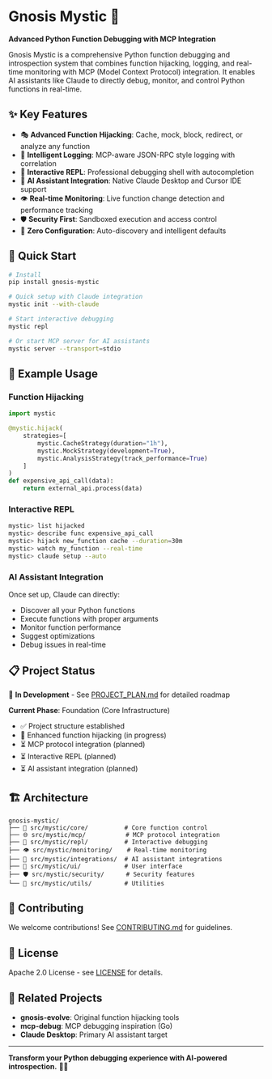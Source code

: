 # Gnosis Mystic 🔮

**Advanced Python Function Debugging with MCP Integration**

Gnosis Mystic is a comprehensive Python function debugging and introspection system that combines function hijacking, logging, and real-time monitoring with MCP (Model Context Protocol) integration. It enables AI assistants like Claude to directly debug, monitor, and control Python functions in real-time.

## ✨ Key Features

- 🎭 **Advanced Function Hijacking**: Cache, mock, block, redirect, or analyze any function
- 📝 **Intelligent Logging**: MCP-aware JSON-RPC style logging with correlation
- 💬 **Interactive REPL**: Professional debugging shell with autocompletion
- 🤖 **AI Assistant Integration**: Native Claude Desktop and Cursor IDE support
- 👁️ **Real-time Monitoring**: Live function change detection and performance tracking
- 🛡️ **Security First**: Sandboxed execution and access control
- 🚀 **Zero Configuration**: Auto-discovery and intelligent defaults

## 🚀 Quick Start

```bash
# Install
pip install gnosis-mystic

# Quick setup with Claude integration
mystic init --with-claude

# Start interactive debugging
mystic repl

# Or start MCP server for AI assistants
mystic server --transport=stdio
```

## 🎯 Example Usage

### Function Hijacking
```python
import mystic

@mystic.hijack(
    strategies=[
        mystic.CacheStrategy(duration="1h"),
        mystic.MockStrategy(development=True),
        mystic.AnalysisStrategy(track_performance=True)
    ]
)
def expensive_api_call(data):
    return external_api.process(data)
```

### Interactive REPL
```bash
mystic> list hijacked
mystic> describe func expensive_api_call
mystic> hijack new_function cache --duration=30m
mystic> watch my_function --real-time
mystic> claude setup --auto
```

### AI Assistant Integration
Once set up, Claude can directly:
- Discover all your Python functions
- Execute functions with proper arguments
- Monitor function performance
- Suggest optimizations
- Debug issues in real-time

## 📋 Project Status

🚧 **In Development** - See [PROJECT_PLAN.md](PROJECT_PLAN.md) for detailed roadmap

**Current Phase**: Foundation (Core Infrastructure)
- ✅ Project structure established
- 🔄 Enhanced function hijacking (in progress)
- ⏳ MCP protocol integration (planned)
- ⏳ Interactive REPL (planned)
- ⏳ AI assistant integration (planned)

## 🏗️ Architecture

```
gnosis-mystic/
├── 🔧 src/mystic/core/          # Core function control
├── 🌐 src/mystic/mcp/           # MCP protocol integration  
├── 💬 src/mystic/repl/          # Interactive debugging
├── 👁️ src/mystic/monitoring/    # Real-time monitoring
├── 🤖 src/mystic/integrations/  # AI assistant integrations
├── 🎨 src/mystic/ui/            # User interface
├── 🛡️ src/mystic/security/      # Security features
└── 🧰 src/mystic/utils/         # Utilities
```

## 🤝 Contributing

We welcome contributions! See [CONTRIBUTING.md](CONTRIBUTING.md) for guidelines.

## 📄 License

Apache 2.0 License - see [LICENSE](LICENSE) for details.

## 🔗 Related Projects

- **gnosis-evolve**: Original function hijacking tools
- **mcp-debug**: MCP debugging inspiration (Go)
- **Claude Desktop**: Primary AI assistant target

---

**Transform your Python debugging experience with AI-powered introspection.** 🔮✨